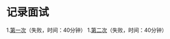# 记录面试

1.[第一次](https://github.com/wty4427300/interview/blob/master/1.md)（失败，时间：40分钟）
1.[第二次](https://github.com/wty4427300/interview/blob/master/1.md)（失败，时间：40分钟）
